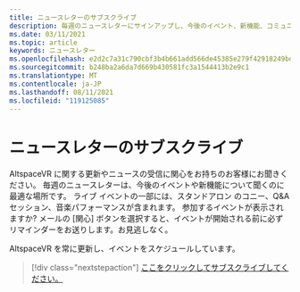 ```yaml
---
title: ニュースレターのサブスクライブ
description: 毎週のニュースレターにサインアップし、今後のイベント、新機能、コミュニティ情報を最新の情報にしてください。
ms.date: 03/11/2021
ms.topic: article
keywords: ニュースレター
ms.openlocfilehash: e2d2c7a31c790cbf3b4b661add566de45385e279f42918249bd6b20a203aeb94
ms.sourcegitcommit: b248ba2a6da7d669b430581fc3a1544413b2e9c1
ms.translationtype: MT
ms.contentlocale: ja-JP
ms.lasthandoff: 08/11/2021
ms.locfileid: "119125085"
---
```

# <a name="subscribing-to-our-newsletter"></a>ニュースレターのサブスクライブ

AltspaceVR に関する更新やニュースの受信に関心をお持ちのお客様にお聞きください。 毎週のニュースレターは、今後のイベントや新機能について聞くのに最適な場所です。 ライブ イベントの一部には、スタンドアロン のコニー、Q&A セッション、音楽パフォーマンスが含まれます。 参加するイベントが表示されますか? メールの [関心] ボタンを選択すると、イベントが開始される前に必ずリマインダーをお送りします。お見逃しなく。

AltspaceVR を常に更新し、イベントをスケジュールしています。 

> [!div class="nextstepaction"] 
> [ここをクリックしてサブスクライブしてください。](http://altvr.us7.list-manage.com/subscribe?u=ca3b0ab1f83e7c2123f094df6&id=519b6a1ca4)